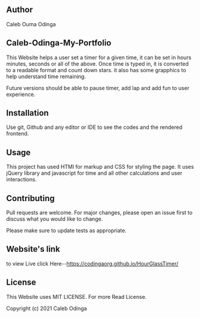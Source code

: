 ## Author
Caleb Ouma Odinga 

## Caleb-Odinga-My-Portfolio
This Website helps a user set a timer for a given time, it can be set in hours minutes, seconds or all of the above. Once time is typed in, it is converted to a readable format and count down stars. it also has some grapphics to help understand time remaining.

Future versions should be able to pause timer, add lap and add fun to user experience.

## Installation

Use git, Github and any editor or IDE to see the codes and the rendered frontend.

## Usage

This project has used HTMl for markup and CSS for styling the page.
It uses jQuery library and javascript for time and all other calculations and user interactions.

## Contributing
Pull requests are welcome. For major changes, please open an issue first to discuss what you would like to change.

Please make sure to update tests as appropriate.

## Website's link
to view Live click Here--https://codingaorg.github.io/HourGlassTimer/

## License
This Website uses MIT LICENSE. For more Read License.

Copyright (c) 2021 Caleb Odinga
